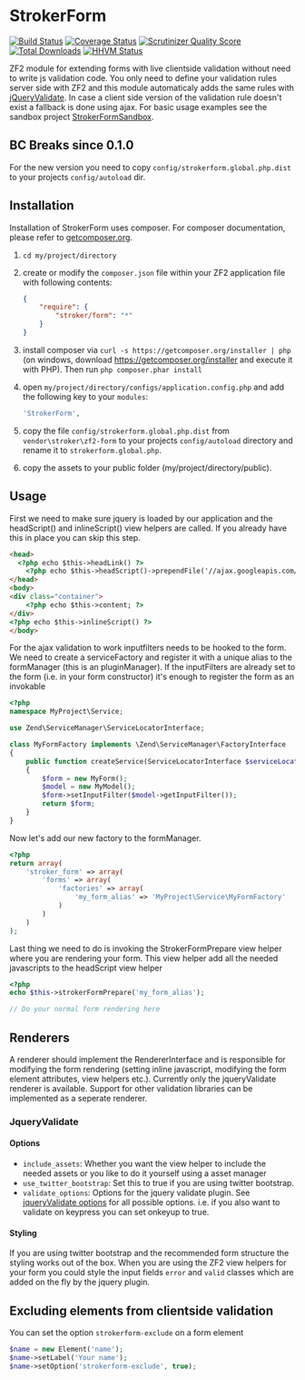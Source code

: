 # StrokerForm

[![Build Status](https://travis-ci.org/bramstroker/zf2-form.png?branch=master)](https://travis-ci.org/bramstroker/zf2-form)
[![Coverage Status](https://coveralls.io/repos/bramstroker/zf2-form/badge.png)](https://coveralls.io/r/bramstroker/zf2-form)
[![Scrutinizer Quality Score](https://scrutinizer-ci.com/g/bramstroker/zf2-form/badges/quality-score.png?s=bee62dce9b727e4cd660b0470ac228aaf4b6353c)](https://scrutinizer-ci.com/g/bramstroker/zf2-form/)
[![Total Downloads](https://poser.pugx.org/stroker/form/downloads.svg)](https://packagist.org/packages/stroker/form)
[![HHVM Status](http://hhvm.h4cc.de/badge/stroker/form.png)](http://hhvm.h4cc.de/package/stroker/form)

ZF2 module for extending forms with live clientside validation without need to write js validation code. 
You only need to define your validation rules server side with ZF2 and this module automaticaly adds the same rules with [jQueryValidate](http://docs.jquery.com/Plugins/Validation). 
In case a client side version of the validation rule doesn't exist a fallback is done using ajax.
For basic usage examples see the sandbox project [StrokerFormSandbox](https://github.com/bramstroker/zf2-form-sandbox).

## BC Breaks since 0.1.0

For the new version you need to copy `config/strokerform.global.php.dist` to your projects `config/autoload` dir.

## Installation

Installation of StrokerForm uses composer. For composer documentation, please refer to
[getcomposer.org](http://getcomposer.org/).

  1. `cd my/project/directory`
  2. create or modify the `composer.json` file within your ZF2 application file with
     following contents:

     ```json
     {
         "require": {
             "stroker/form": "*"
         }
     }
     ```
  3. install composer via `curl -s https://getcomposer.org/installer | php` (on windows, download
     https://getcomposer.org/installer and execute it with PHP). Then run `php composer.phar install`
  4. open `my/project/directory/configs/application.config.php` and add the following key to your `modules`:

     ```php
     'StrokerForm',
     ```
  6. copy the file `config/strokerform.global.php.dist` from `vendor\stroker\zf2-form` to your projects `config/autoload` directory and rename it to `strokerform.global.php`.
  5. copy the assets to your public folder (my/project/directory/public).

## Usage

First we need to make sure jquery is loaded by our application and the headScript() and inlineScript() view helpers are called. If you already have this in place you can skip this step.

```html
<head>
  <?php echo $this->headLink() ?>
	<?php echo $this->headScript()->prependFile('//ajax.googleapis.com/ajax/libs/jquery/1.8.3/jquery.min.js') ?>
</head>
<body>
<div class="container">
	<?php echo $this->content; ?>
</div>
<?php echo $this->inlineScript() ?>
</body>
```

For the ajax validation to work inputfilters needs to be hooked to the form.
We need to create a serviceFactory and register it with a unique alias to the formManager (this is an pluginManager).
If the inputFilters are already set to the form (i.e. in your form constructor) it's enough to register the form as an invokable

```php
<?php
namespace MyProject\Service;

use Zend\ServiceManager\ServiceLocatorInterface;

class MyFormFactory implements \Zend\ServiceManager\FactoryInterface
{
    public function createService(ServiceLocatorInterface $serviceLocator)
    {
        $form = new MyForm();
        $model = new MyModel();
        $form->setInputFilter($model->getInputFilter());
        return $form;
    }
}
```

Now let's add our new factory to the formManager.

```php
<?php
return array(
    'stroker_form' => array(
        'forms' => array(
            'factories' => array(
                'my_form_alias' => 'MyProject\Service\MyFormFactory'
            )
        )
    )
);
```

Last thing we need to do is invoking the StrokerFormPrepare view helper where you are rendering your form.
This view helper add all the needed javascripts to the headScript view helper

```php
<?php
echo $this->strokerFormPrepare('my_form_alias');

// Do your normal form rendering here
```

## Renderers

A renderer should implement the RendererInterface and is responsible for modifying the form rendering (setting inline javascript, modifying the form element attributes, view helpers etc.). 
Currently only the jqueryValidate renderer is available. Support for other validation libraries can be implemented as a seperate renderer. 

### JqueryValidate

#### Options

- `include_assets`: Whether you want the view helper to include the needed assets or you like to do it yourself using a asset manager
- `use_twitter_bootstrap`: Set this to true if you are using twitter bootstrap. 
- `validate_options`: Options for the jquery validate plugin. See [jqueryValidate options](http://docs.jquery.com/Plugins/Validation/validate#toptions) for all possible options. i.e. if you also want to validate on keypress you can set onkeyup to true. 

#### Styling

If you are using twitter bootstrap and the recommended form structure the styling works out of the box. 
When you are using the ZF2 view helpers for your form you could style the input fields `error` and `valid` classes which are added on the fly by the jquery plugin.

## Excluding elements from clientside validation

You can set the option `strokerform-exclude` on a form element

```php
$name = new Element('name');
$name->setLabel('Your name');
$name->setOption('strokerform-exclude', true);
```

